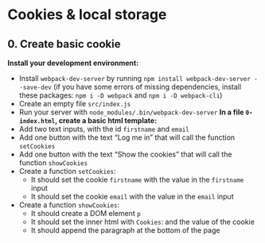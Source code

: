 # Cookies & local storage

## 0. Create basic cookie
**Install your development environment:**
* Install ```webpack-dev-server``` by running ```npm install webpack-dev-server --save-dev``` (if you have some errors of missing dependencies, install these packages: ```npm i -D webpack``` and ```npm i -D webpack-cli```)
* Create an empty file ```src/index.js```
* Run your server with ```node_modules/.bin/webpack-dev-server```
**In a file ```0-index.html```, create a basic html template:**
* Add two text inputs, with the id ```firstname``` and ```email```
* Add one button with the text “Log me in” that will call the function ```setCookies```
* Add one button with the text “Show the cookies” that will call the function ```showCookies```
* Create a function ```setCookies```:
    * It should set the cookie ```firstname``` with the value in the ```firstname``` input
    * It should set the cookie ```email``` with the value in the ```email``` input
* Create a function ```showCookies```:
    * It should create a DOM element ```p```
    * It should set the inner html with ```Cookies```: and the value of the cookie
    * It should append the paragraph at the bottom of the page
